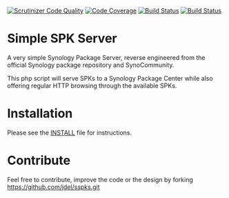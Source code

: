 [![Scrutinizer Code Quality](https://scrutinizer-ci.com/g/jdel/sspks/badges/quality-score.png?b=rework)](https://scrutinizer-ci.com/g/jdel/sspks/?branch=rework)
[![Code Coverage](https://scrutinizer-ci.com/g/jdel/sspks/badges/coverage.png?b=rework)](https://scrutinizer-ci.com/g/jdel/sspks/?branch=rework)
[![Build Status](https://scrutinizer-ci.com/g/jdel/sspks/badges/build.png?b=rework)](https://scrutinizer-ci.com/g/jdel/sspks/build-status/rework)
[![Build Status](https://travis-ci.org/jdel/sspks.svg?branch=rework)](https://travis-ci.org/jdel/sspks)

Simple SPK Server
=================

A very simple Synology Package Server, reverse engineered from
the official Synology package repository and SynoCommunity.

This php script will serve SPKs to a Synology Package Center
while also offering regular HTTP browsing through the available
SPKs.


Installation
============

Please see the [INSTALL](INSTALL.md) file for instructions.


Contribute
==========

Feel free to contribute, improve the code or the design by forking
https://github.com/jdel/sspks.git
